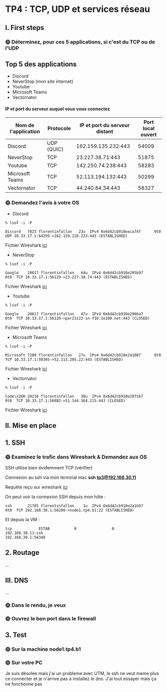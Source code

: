 # TP4 : TCP, UDP et services réseau
## I. First steps
### 🌞 Déterminez, pour ces 5 applications, si c'est du TCP ou de l'UDP

## Top 5 des applications 

+ Discord 
+ NeverStop (mon site internet)
+ Youtube
+ Microsoft Teams
+ Vectornator 

#### IP et port du serveur auquel vous vous connectez 

| Nom de l'application | Protocole | IP et port du serveur distant | Port local ouvert |
|----------------------|-----------|--------------------------------|--------------------|
|Discord | UDP (QUIC) | 162.159.135.232:443 | 54009 |
| NeverStop | TCP | 23.227.38.71:443 | 51875 |
| Youtube | TCP | 142.250.74.238:443 | 58283 |
| Microsoft Teams | TCP | 52.113.194.132:443 | 50299 |
| Vectornator | TCP | 44.240.84.34:443 | 58327 |

### 🌞 Demandez l'avis à votre OS

+ Discord 
```
% lsof -i -P

Discord   7023 florentinfallon   23u  IPv4 0x6d42cb910eaca74f      0t0  UDP 10.33.17.1:64295->162.159.128.233:443 (ESTABLISHED)
```
Fichier Wireshark [ici](tp4_Discord.pcapng)

+ NeverStop
```
% lsof -i -P

Google    20617 florentinfallon   64u  IPv4 0x6d42cb910e295b97      0t0  TCP 10.33.17.1:56129->23.227.38.74:443 (ESTABLISHED)
```

Fichier Wireshark [ici](tp4_Neverstop.pcapng)

+ Youtube 
```
% lsof -i -P

Google    20617 florentinfallon   47u  IPv4 0x6d42cb910e2966a7      0t0  TCP 10.33.17.1:56120->par21s22-in-f10.1e100.net:443 (CLOSED)
```

Fichier Wireshark [ici](tp4_Youtube.pcapng)

+ Microsoft Teams
```
% lsof -i -P

Microsoft 7289 florentinfallon   27u  IPv4 0x6d42cb910e2a1087      0t0  TCP 10.33.17.1:50305->52.113.205.22:443 (ESTABLISHED)
```

Fichier Wireshark [ici](tp4_Microsoft.pcapng)

+ Vectornator
```
% lsof -i -P

Code\x20H 20216 florentinfallon   30u  IPv4 0x6d42cb910e2971b7      0t0  TCP 10.33.17.1:56082->51.144.164.215:443 (CLOSED)
```

Fichier Wireshark [ici](tp4_Vectornator.pcapng)


## II. Mise en place

## 1. SSH

### 🌞 Examinez le trafic dans Wireshark & Demandez aux OS
SSH utilise bien évidemment TCP (vérifier)


Connexion au ssh via mon terminal mac **ssh tp3@192.168.30.11**

Requête reçu sur wireshark [ici](Tp4-SSH.pcapng)

On peut voir la connexion SSH depuis mon hôte :
```
ssh       21785 florentinfallon    3u  IPv4 0x6d42cb910e2a1b97      0t0  TCP 192.168.30.1:56280->node1.tp4.b1:22 (ESTABLISHED)
```

Et depuis la VM :
```
tcp            ESTAB           0                0                                                       192.168.30.11:ssh                                    192.168.30.1:56340 
```

## 2. Routage

...

## III. DNS

...

### 🌞 Dans le rendu, je veux


### 🌞 Ouvrez le bon port dans le firewall


## 3. Test

### 🌞 Sur la machine node1.tp4.b1

### 🌞 Sur votre PC

Je suis désolée mais j'ai un probleme avec UTM, le ssh ne veut meme plus ce connecter et je n'arrive pas a installez le dns.
J'ai tout essayer mais ça ne fonctionne pas 




